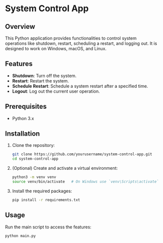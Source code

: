 # System Control App

## Overview

This Python application provides functionalities to control system operations like shutdown, restart, scheduling a restart, and logging out. It is designed to work on Windows, macOS, and Linux.

## Features

- **Shutdown**: Turn off the system.
- **Restart**: Restart the system.
- **Schedule Restart**: Schedule a system restart after a specified time.
- **Logout**: Log out the current user operation.

## Prerequisites

- Python 3.x

## Installation

1. Clone the repository:

    ```bash
    git clone https://github.com/yourusername/system-control-app.git
    cd system-control-app
    ```

2. (Optional) Create and activate a virtual environment:

    ```bash
    python3 -m venv venv
    source venv/bin/activate   # On Windows use `venv\Scripts\activate`
    ```

3. Install the required packages:

    ```bash
    pip install -r requirements.txt
    ```

## Usage

Run the main script to access the features:

```bash
python main.py
